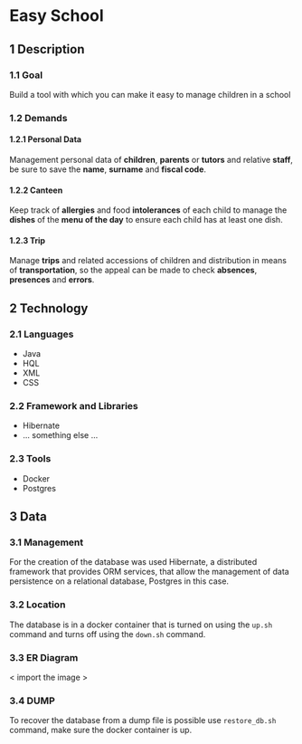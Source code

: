 # Easy School #  
## 1 Description ##  
### 1.1 Goal ###  
 Build a tool with which you can make it easy to manage children in a school  
### 1.2 Demands ###  
#### 1.2.1 Personal Data ####  
 Management personal data of **children**, **parents** or **tutors** and relative **staff**, be sure to save the **name**, **surname** and **fiscal code**.  
#### 1.2.2 Canteen ####  
 Keep track of **allergies** and food **intolerances** of each child to manage the **dishes** of the **menu of the day** to ensure each child has at least one dish.  
#### 1.2.3 Trip ####  
 Manage **trips** and related accessions of children and distribution in means of **transportation**, so the appeal can be made to check **absences**, **presences** and **errors**.  
## 2 Technology ##  
### 2.1 Languages ###  
- Java  
- HQL  
- XML  
- CSS  
### 2.2 Framework and Libraries ###  
- Hibernate  
- ... something else ...  
### 2.3 Tools ###  
- Docker  
- Postgres  
## 3 Data ##
### 3.1 Management ###  
For the creation of the database was used Hibernate, 
a distributed framework that provides ORM services, 
that allow the management of data persistence on a relational database, Postgres in this case.  
### 3.2 Location ###  
The database is in a docker container that is turned on using the `up.sh` 
command and turns off using the `down.sh` command.  
### 3.3 ER Diagram ###  
< import the image >  
### 3.4 DUMP ###  
To recover the database from a dump file is possible use `restore_db.sh` command, 
make sure the docker container is up.  
